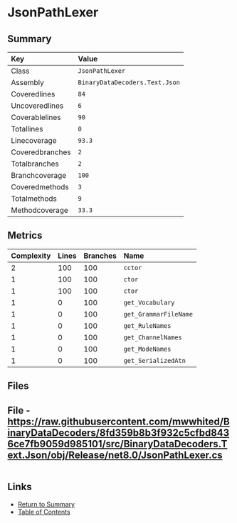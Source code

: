 ﻿# JsonPathLexer

## Summary

| Key             | Value                          |
| :-------------- | :----------------------------- |
| Class           | `JsonPathLexer`                |
| Assembly        | `BinaryDataDecoders.Text.Json` |
| Coveredlines    | `84`                           |
| Uncoveredlines  | `6`                            |
| Coverablelines  | `90`                           |
| Totallines      | `0`                            |
| Linecoverage    | `93.3`                         |
| Coveredbranches | `2`                            |
| Totalbranches   | `2`                            |
| Branchcoverage  | `100`                          |
| Coveredmethods  | `3`                            |
| Totalmethods    | `9`                            |
| Methodcoverage  | `33.3`                         |

## Metrics

| Complexity | Lines | Branches | Name                  |
| :--------- | :---- | :------- | :-------------------- |
| 2          | 100   | 100      | `cctor`               |
| 1          | 100   | 100      | `ctor`                |
| 1          | 100   | 100      | `ctor`                |
| 1          | 0     | 100      | `get_Vocabulary`      |
| 1          | 0     | 100      | `get_GrammarFileName` |
| 1          | 0     | 100      | `get_RuleNames`       |
| 1          | 0     | 100      | `get_ChannelNames`    |
| 1          | 0     | 100      | `get_ModeNames`       |
| 1          | 0     | 100      | `get_SerializedAtn`   |

## Files

## File - https://raw.githubusercontent.com/mwwhited/BinaryDataDecoders/8fd359b8b3f932c5cfbd8436ce7fb9059d985101/src/BinaryDataDecoders.Text.Json/obj/Release/net8.0/JsonPathLexer.cs

```CSharp
```

## Links

* [Return to Summary](Summary.md)
* [Table of Contents](../TOC.md)

